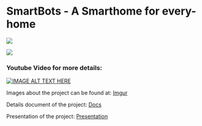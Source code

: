 # SmartBots - A Smarthome for every-home

![](https://i.imgur.com/xPDf9Zo.jpg)

![](https://i.imgur.com/xtcHFIl.jpg)

### Youtube Video for more details:
[![IMAGE ALT TEXT HERE](https://img.youtube.com/vi/n9KBzR_akeg/0.jpg)](https://www.youtube.com/watch?v=n9KBzR_akeg)

Images about the project can be found at: [Imgur](https://imgur.com/a/YC7mFwW)

Details document of the project: [Docs](https://github.com/smart-bots/about/blob/master/document.pdf)

Presentation of the project: [Presentation](https://github.com/smart-bots/about/blob/master/presentation.pdf)
